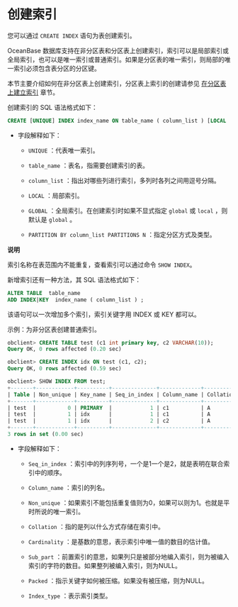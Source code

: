 创建索引 
=========================

您可以通过 `CREATE INDEX` 语句为表创建索引。

OceanBase 数据库支持在非分区表和分区表上创建索引，索引可以是局部索引或全局索引，也可以是唯一索引或普通索引。如果是分区表的唯一索引，则局部的唯一索引必须包含表分区的分区键。

本节主要介绍如何在非分区表上创建索引，分区表上索引的创建请参见 [在分区表上建立索引](/zh-CN/5.administrator-guide/5.distributed-storage-management/2.manage-partition-table/1.oracle-1/9.create-partition-table-index-2/2.local-index.md) 章节。

创建索引的 SQL 语法格式如下：

```sql
CREATE [UNIQUE] INDEX index_name ON table_name ( column_list ) [LOCAL | GLOBAL] [ PARTITION BY column_list PARTITIONS N ] ;
```



* 字段解释如下：

  * `UNIQUE` ：代表唯一索引。

    
  
  * `table_name` ：表名，指需要创建索引的表。

    
  
  * `column_list` ：指出对哪些列进行索引，多列时各列之间用逗号分隔。

    
  
  * `LOCAL` ：局部索引。

    
  
  * `GLOBAL` ：全局索引。在创建索引时如果不显式指定 `global` 或 `local` ，则默认是 `global` 。

    
  
  * `PARTITION BY column_list PARTITIONS N` ：指定分区方式及类型。

    
  

  



**说明**

索引名称在表范围内不能重复，查看索引可以通过命令 `SHOW INDEX`。

新增索引还有一种方法，其 SQL 语法格式如下：

```sql
ALTER TABLE  table_name  
ADD INDEX|KEY  index_name ( column_list ) ;
```



该语句可以一次增加多个索引，索引关键字用 INDEX 或 KEY 都可以。

示例：为非分区表创建普通索引。

```sql
obclient> CREATE TABLE test (c1 int primary key, c2 VARCHAR(10));
Query OK, 0 rows affected (0.20 sec)

obclient> CREATE INDEX idx ON test (c1, c2);
Query OK, 0 rows affected (0.59 sec)

obclient> SHOW INDEX FROM test;
+-------+------------+----------+--------------+-------------+-----------+-------------+----------+--------+------+------------+-----------+---------------+---------+
| Table | Non_unique | Key_name | Seq_in_index | Column_name | Collation | Cardinality | Sub_part | Packed | Null | Index_type | Comment   | Index_comment | Visible |
+-------+------------+----------+--------------+-------------+-----------+-------------+----------+--------+------+------------+-----------+---------------+---------+
| test  |          0 | PRIMARY  |            1 | c1          | A         |        NULL | NULL     | NULL   |      | BTREE      | available |               | YES     |
| test  |          1 | idx      |            1 | c1          | A         |        NULL | NULL     | NULL   |      | BTREE      | available |               | YES     |
| test  |          1 | idx      |            2 | c2          | A         |        NULL | NULL     | NULL   | YES  | BTREE      | available |               | YES     |
+-------+------------+----------+--------------+-------------+-----------+-------------+----------+--------+------+------------+-----------+---------------+---------+
3 rows in set (0.00 sec)
```



* 字段解释如下：

  * `Seq_in_index` ：索引中的列序列号，一个是1一个是2，就是表明在联合索引中的顺序。

    
  
  * `Column_name` ：索引的列名。

    
  
  * `Non_unique` ：如果索引不能包括重复值则为0，如果可以则为1。也就是平时所说的唯一索引。

    
  
  * `Collation` ：指的是列以什么方式存储在索引中。

    
  
  * `Cardinality` ：是基数的意思，表示索引中唯一值的数目的估计值。

    
  
  * `Sub_part` ：前置索引的意思，如果列只是被部分地编入索引，则为被编入索引的字符的数目。如果整列被编入索引，则为NULL。

    
  
  * `Packed` ：指示关键字如何被压缩。如果没有被压缩，则为NULL。

    
  
  * `Index_type` ：表示索引类型。

    
  

  






